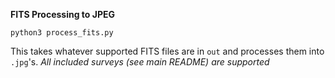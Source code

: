 **FITS Processing to JPEG**

`python3 process_fits.py`

This takes whatever supported FITS files are in `out` and processes them into `.jpg`'s.
_All included surveys (see main README) are supported_   